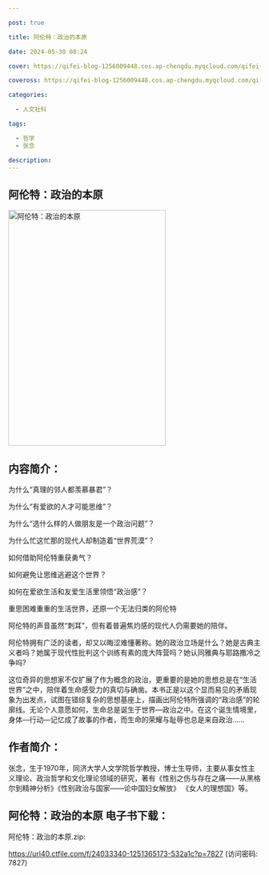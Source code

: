 ```yaml
---

post: true

title: 阿伦特：政治的本原

date: 2024-05-30 08:24

cover: https://qifei-blog-1256009448.cos.ap-chengdu.myqcloud.com/qifei-blog/64e08226661c6c8e540cefd0.jpg

coveross: https://qifei-blog-1256009448.cos.ap-chengdu.myqcloud.com/qifei-blog/64e08226661c6c8e540cefd0.jpg

categories:

  - 人文社科

tags:

  - 哲学
  - 张念

description:
---
```


## 阿伦特：政治的本原
<img alt="阿伦特：政治的本原 " class="aligncenter loaded" data-was-processed="true" decoding="async" fetchpriority="high" height="471" src="https://qifei-blog-1256009448.cos.ap-chengdu.myqcloud.com/qifei-blog/64e08226661c6c8e540cefd0.jpg" style="cursor: zoom-in;" width="314"/>

## 内容简介：

为什么“真理的邻人都羡慕暴君”？

为什么“有爱欲的人才可能思维”？

为什么“选什么样的人做朋友是一个政治问题”？

为什么忙这忙那的现代人却制造着“世界荒漠”？

如何借助阿伦特重获勇气？

如何避免让思维逃避这个世界？

如何在爱欲生活和友爱生活里领悟“政治感”？

重思困难重重的生活世界，还原一个无法归类的阿伦特

阿伦特的声音虽然“刺耳”，但有着普遍焦灼感的现代人仍需要她的陪伴。

阿伦特拥有广泛的读者，却又以晦涩难懂著称。她的政治立场是什么？她是古典主义者吗？她属于现代性批判这个训练有素的庞大阵营吗？她认同雅典与耶路撒冷之争吗?

这位奇异的思想家不仅扩展了作为概念的政治，更重要的是她的思想总是在“生活世界”之中，陪伴着生命感受力的真切与确凿。本书正是以这个显而易见的矛盾现象为出发点，试图在错综复杂的思想基座上，描画出阿伦特所强调的“政治感”的轮廓线。无论个人意愿如何，生命总是诞生于世界—政治之中。在这个诞生情境里，身体—行动—记忆成了故事的作者，而生命的荣耀与耻辱也总是来自政治……

## 作者简介：

张念，生于1970年，同济大学人文学院哲学教授，博士生导师，主要从事女性主义理论、政治哲学和文化理论领域的研究，著有《性别之伤与存在之痛——从黑格尔到精神分析》《性别政治与国家——论中国妇女解放》 《女人的理想国》等。

## 阿伦特：政治的本原 电子书下载：

阿伦特：政治的本原.zip: 

https://url40.ctfile.com/f/24033340-1251365173-532a1c?p=7827 (访问密码: 7827)
